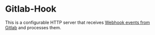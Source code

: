 # Gitlab-Hook

This is a configurable HTTP server that receives
[Webhook events from Gitlab](https://docs.gitlab.com/ee/user/project/integrations/webhook_events.html)
and processes them.
